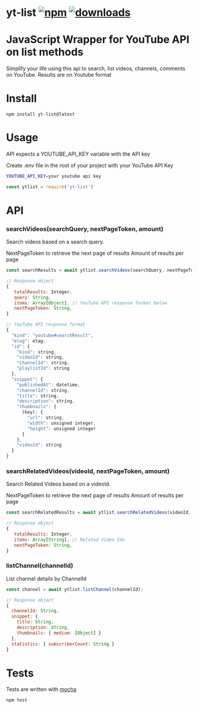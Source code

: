 # yt-list [![npm][npm-image]][npm-url] [![downloads][downloads-image]][downloads-url]

[npm-image]: https://img.shields.io/npm/v/yt-list.svg
[npm-url]: https://npmjs.org/package/yt-list
[downloads-image]: https://img.shields.io/npm/dm/yt-list.svg
[downloads-url]: https://npmjs.org/package/yt-list

# JavaScript Wrapper for YouTube API on list methods

Simplify your life using this api to search, list videos, channels, comments on YouTube.
Results are on Youtube format 

# Install

```
npm install yt-list@latest
```

# Usage
API expects a YOUTUBE_API_KEY variable with the API key

Create .env file in the root of your project with your YouTube API Key 

```bash
YOUTUBE_API_KEY=your youtube api key
```

```js
const ytlist = require('yt-list')

```

# API
### searchVideos(searchQuery, nextPageToken, amount)

Search videos based on a search query. 

NextPageToken to retrieve the next page of results
Amount of results per page

```javascript
const searchResults = await ytlist.searchVideos(searchQuery, nextPageToken, amount);

// Response object
{
   totalResults: Integer,
   query: String,
   items: Array[Object], // YouTube API response format below
   nextPageToken: String,
}

// YouTube API response format
{
  "kind": "youtube#searchResult",
  "etag": etag,
  "id": {
    "kind": string,
    "videoId": string,
    "channelId": string,
    "playlistId": string
  },
  "snippet": {
    "publishedAt": datetime,
    "channelId": string,
    "title": string,
    "description": string,
    "thumbnails": {
      (key): {
        "url": string,
        "width": unsigned integer,
        "height": unsigned integer
      }
    },
    "videoId": string
  }
}
```

### searchRelatedVideos(videoId, nextPageToken, amount)

Search Related Videos based on a videoId. 

NextPageToken to retrieve the next page of results
Amount of results per page

```javascript
const searchRelatedResults = await ytlist.searchRelatedVideos(videoId, nextPageToken, amount);

// Response object
{
   totalResults: Integer,
   items: Array[String], // Related Video Ids
   nextPageToken: String,
}
```

### listChannel(channelId)

List channel details by ChannelId

```javascript
const channel = await ytlist.listChannel(channelId);

// Response object
{
  channelId: String,
  snippet: {
    title: String,
    description: String,
    thumbnails: { medium: [Object] }
  },
  statistics: { subscriberCount: String }
}
```

# Tests
Tests are written with [mocha](https://mochajs.org)

```bash
npm test
```
